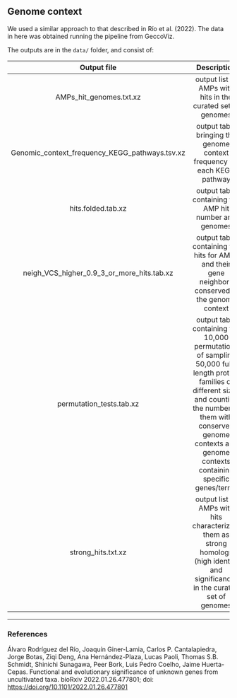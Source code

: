 ## Genome context

We used a similar approach to that described in Río et al. (2022).
The data in here was obtained running the pipeline from GeccoViz.

The outputs are in the `data/` folder, and consist of:

| **Output file** | **Description** |
| :---: | :---: |
| AMPs_hit_genomes.txt.xz | output list of AMPs with hits in the curated set of genomes |
| Genomic_context_frequency_KEGG_pathways.tsv.xz | output table bringing the genome context frequency for each KEGG pathway |
| hits.folded.tab.xz | output table containing the AMP hit number and genomes |
| neigh_VCS_higher_0.9_3_or_more_hits.tab.xz | output table containing the hits for AMPs and their gene neighbors conserved in the genome context |
| permutation_tests.tab.xz | output table containing the 10,000 permutations of sampling 50,000 full-length protein families of different sizes and counting the number of them with conserved genome contexts and genome contexts containing specific genes/terms |
| strong_hits.txt.xz | output list of AMPs with hits characterizing them as strong homologs (high identity and significance) in the curated set of genomes |

____

### References

Álvaro Rodríguez del Río, Joaquín Giner-Lamia, Carlos P. Cantalapiedra, Jorge Botas, Ziqi Deng,
Ana Hernández-Plaza, Lucas Paoli, Thomas S.B. Schmidt, Shinichi Sunagawa, Peer Bork, Luis Pedro Coelho,
Jaime Huerta-Cepas. Functional and evolutionary significance of unknown genes from uncultivated taxa.
bioRxiv 2022.01.26.477801; doi: https://doi.org/10.1101/2022.01.26.477801 
